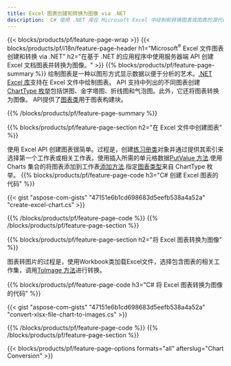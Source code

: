 ```yaml
---
title: Excel 图表创建和转换为图像 via .NET
description:  C# 使用 .NET 库在 Microsoft Excel 中绘制和转换图表或图表的源代码。
---
```

{{< blocks/products/pf/feature-page-wrap >}}
{{< blocks/products/pf/i18n/feature-page-header h1="Microsoft<sup>&reg;</sup> Excel 文件图表创建和转换 via .NET" h2="在基于 .NET 的应用程序中使用服务器端 API 创建 Excel 文档图表并转换为图像。" >}}
{{% blocks/products/pf/feature-page-summary %}}
绘制图表是一种以图形方式显示数据以便于分析的艺术。[.NET Excel 库](/cells/zh/net/)支持在 Excel 文件中绘制图表。 API 支持中列出的不同图表创建[ChartType 枚举](https://reference.aspose.com/cells/net/aspose.cells.charts/charttype)包括饼图、金字塔图、折线图和气泡图。此外，它还将图表转换为图像。 API提供了[图表类](https://reference.aspose.com/cells/net/aspose.cells.charts)用于图表构建块。

{{% /blocks/products/pf/feature-page-summary %}}

{{% blocks/products/pf/feature-page-section h2="在 Excel 文件中创建图表" %}}

使用 Excel API 创建图表很简单。过程是，创建[练习册类](https://reference.aspose.com/cells/net/aspose.cells/workbook)对象并通过提供其索引来选择第一个工作表或相关工作表。使用插入所需的单元格数据[PutValue 方法](https://reference.aspose.com/cells/net/aspose.cells/cell/methods/putvalue/index).使用 Charts 集合的将图表添加到工作表[添加方法](https://reference.aspose.com/cells/net/aspose.cells.charts/chartcollection/methods/add).指定[图表类型](https://reference.aspose.com/cells/net/aspose.cells.charts/charttype)来自 ChartType 枚举。
{{% blocks/products/pf/feature-page-code h3="C# 创建 Excel 图表的代码" %}}

{{< gist "aspose-com-gists" "47151e6b1cd698683d5eefb538a4a52a" "create-excel-chart.cs" >}}

{{% /blocks/products/pf/feature-page-code %}}
{{% /blocks/products/pf/feature-page-section %}}


{{% blocks/products/pf/feature-page-section h2="将 Excel 图表转换为图像" %}}

图表转图片的过程是，使用Workbook类加载Excel文件，选择包含图表的相关工作集，调用[ToImage 方法](https://reference.aspose.com/cells/net/aspose.cells.charts.chart/toimage/methods/7)进行转换。

{{% blocks/products/pf/feature-page-code h3="C# 将 Excel 图表转换为图像的代码" %}}

{{< gist "aspose-com-gists" "47151e6b1cd698683d5eefb538a4a52a" "convert-xlsx-file-chart-to-images.cs" >}}

{{% /blocks/products/pf/feature-page-code %}}
{{% /blocks/products/pf/feature-page-section %}}

{{< blocks/products/pf/feature-page-options formats="all" afterslug="Chart Conversion" >}}
